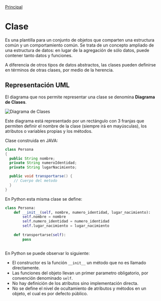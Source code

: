 [Principal](https://github.com/UNAH-SISTEMAS/2018-1PAC-IS410)
# Clase

Es una plantilla para un conjunto de objetos que comparten una estructura común y un comportamiento común. Se trata de un concepto ampliado de una estructura de datos: en lugar de la agregación de sólo datos, puede contener tanto datos y funciones.

A diferencia de otros tipos de datos abstractos, las clases pueden definirse en términos de otras clases, por medio de la herencia.

## Representación UML
El diagrama que nos permite representar una clase se denomina **Diagrama de Clases**.

![Diagrama de Clases](https://github.com/UNAH-SISTEMAS/2018-1PAC-IS410/blob/master/temas/imagenes/diagrama_clase.png)

Este diagrama está representado por un rectángulo con 3 franjas que permiten definir el nombre de la clase (siempre irá en mayúsculas), los atributos o variables propias y los métodos.

Clase construida en JAVA:

```java
class Persona 
{
  public String nombre;
  private String numeroIdentidad;
  private String lugarNacimiento;

  public void transportarse() {
    // Cuerpo del metodo
  }
}
```

En Python esta misma clase se define:

```python
class Persona:
    def __init__(self, nombre, numero_identidad, lugar_nacimiento):
        self.nombre = nombre
        self.numero_identidad = numero_identidad
        self.lugar_nacimiento = lugar_nacimiento
        
    def transportarse(self):
        pass
        
```

En Python se puede observar lo siguiente:

- El constructor es la función `__init__` un método que no es llamado directamente.
- Las funciones del objeto llevan un primer parametro obligatorio, por convención denominado `self`.
- No hay definición de los atributos sino implementación directa.
- No se define el nivel de ocultamiento de atributos y métodos en un objeto, el cual es por defecto público.
